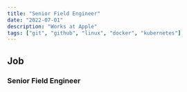 ```yaml
---
title: "Senior Field Engineer"
date: "2022-07-01"
description: "Works at Apple"
tags: ["git", "github", "linux", "docker", "kubernetes"]
---
```


## Job

### Senior Field Engineer
